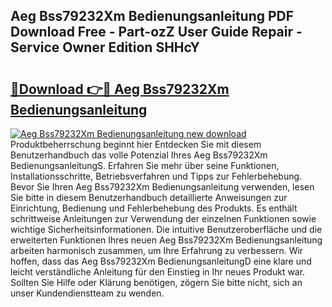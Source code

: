## Aeg Bss79232Xm Bedienungsanleitung PDF Download Free - Part-ozZ User Guide Repair - Service Owner Edition SHHcY

# <h2><a href="http://df4uve.blite.top/?on=Aeg+Bss79232Xm+Bedienungsanleitung">🔗Download 👉🔴 Aeg Bss79232Xm Bedienungsanleitung</a></h2>

[![Aeg Bss79232Xm Bedienungsanleitung new download](https://i.imgur.com/lujVjoI.png)](http://df4uve.blite.top/?on=Aeg+Bss79232Xm+Bedienungsanleitung)
Produktbeherrschung beginnt hier Entdecken Sie mit diesem Benutzerhandbuch das volle Potenzial Ihres Aeg Bss79232Xm BedienungsanleitungS. Erfahren Sie mehr über seine Funktionen, Installationsschritte, Betriebsverfahren und Tipps zur Fehlerbehebung. Bevor Sie Ihren Aeg Bss79232Xm Bedienungsanleitung verwenden, lesen Sie bitte in diesem Benutzerhandbuch detaillierte Anweisungen zur Einrichtung, Bedienung und Fehlerbehebung des Produkts. Es enthält schrittweise Anleitungen zur Verwendung der einzelnen Funktionen sowie wichtige Sicherheitsinformationen. Die intuitive Benutzeroberfläche und die erweiterten Funktionen Ihres neuen Aeg Bss79232Xm Bedienungsanleitung arbeiten harmonisch zusammen, um Ihre Erfahrung zu verbessern. Wir hoffen, dass das Aeg Bss79232Xm BedienungsanleitungD eine klare und leicht verständliche Anleitung für den Einstieg in Ihr neues Produkt war. Sollten Sie Hilfe oder Klärung benötigen, zögern Sie bitte nicht, sich an unser Kundendienstteam zu wenden.
